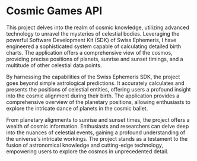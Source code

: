 # Cosmic Games API

This project delves into the realm of cosmic knowledge, utilizing advanced technology to unravel the mysteries of celestial bodies. Leveraging the powerful Software Development Kit (SDK) of Swiss Ephemeris, I have engineered a sophisticated system capable of calculating detailed birth charts. The application offers a comprehensive view of the cosmos, providing precise positions of planets, sunrise and sunset timings, and a multitude of other celestial data points.

By harnessing the capabilities of the Swiss Ephemeris SDK, the project goes beyond simple astrological predictions. It accurately calculates and presents the positions of celestial entities, offering users a profound insight into the cosmic alignment during their birth. The application provides a comprehensive overview of the planetary positions, allowing enthusiasts to explore the intricate dance of planets in the cosmic ballet.

From planetary alignments to sunrise and sunset times, the project offers a wealth of cosmic information. Enthusiasts and researchers can delve deep into the nuances of celestial events, gaining a profound understanding of the universe's intricate workings. The project stands as a testament to the fusion of astronomical knowledge and cutting-edge technology, empowering users to explore the cosmos in unprecedented detail.
